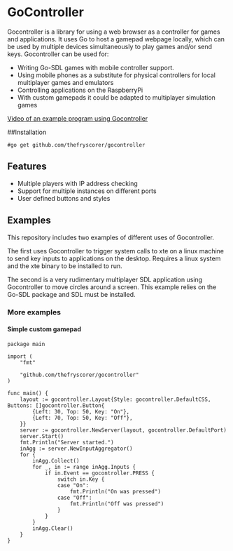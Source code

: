 # GoController

Gocontroller is a library for using a web browser as a controller for games and applications. It uses Go to host a gamepad webpage locally, which can be used by multiple devices simultaneously to play games and/or send keys. Gocontroller can be used for:

- Writing Go-SDL games with mobile controller support.
- Using mobile phones as a substitute for physical controllers for local multiplayer games and emulators
- Controlling applications on the RaspberryPi
- With custom gamepads it could be adapted to multiplayer simulation games

[Video of an example program using Gocontroller](http://dbyron.id.au/static/files/videos/goctrl.mp4)

##Installation

    #go get github.com/thefryscorer/gocontroller

## Features

- Multiple players with IP address checking
- Support for multiple instances on different ports
- User defined buttons and styles

## Examples

This repository includes two examples of different uses of Gocontroller. 

The first uses Gocontroller to trigger system calls to xte on a linux machine to send key inputs to applications on the desktop. Requires a linux system and the xte binary to be installed to run.

The second is a very rudimentary multiplayer SDL application using Gocontroller to move circles around a screen. This example relies on the Go-SDL package and SDL must be installed.

### More examples

#### Simple custom gamepad

	package main
	
	import (
		"fmt"

		"github.com/thefryscorer/gocontroller"
	)

	func main() {
		layout := gocontroller.Layout{Style: gocontroller.DefaultCSS, Buttons: []gocontroller.Button{
			{Left: 30, Top: 50, Key: "On"},
			{Left: 70, Top: 50, Key: "Off"},
		}}
		server := gocontroller.NewServer(layout, gocontroller.DefaultPort)
		server.Start()
		fmt.Println("Server started.")
		inAgg := server.NewInputAggregator()
		for {
			inAgg.Collect()
			for _, in := range inAgg.Inputs {
				if in.Event == gocontroller.PRESS {
					switch in.Key {
					case "On":
						fmt.Println("On was pressed")
					case "Off":
						fmt.Println("Off was pressed")
					}
				}
			}
			inAgg.Clear()
		}
	}	

